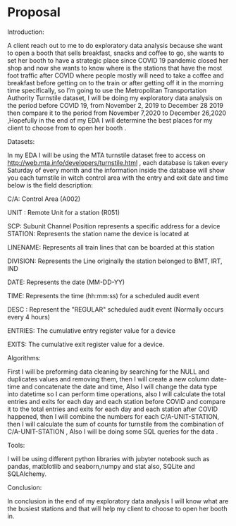 # Proposal

Introduction:

A client reach out to me to do exploratory data analysis because she want to open a booth that sells breakfast, snacks  and coffee to go, she wants to set her booth to have a strategic place since COVID 19 pandemic closed her shop and now she wants to know where is the stations that have the most foot traffic after COVID  where people mostly will need to take a coffee and breakfast before getting on to the train or after getting off it in the morning time specifically, so I’m going to use the Metropolitan Transportation Authority Turnstile dataset, I will be doing my exploratory data analysis on the period before COVID 19, from November 2, 2019 to December 28 2019 then compare it to the period from November 7,2020 to December 26,2020 ,Hopefully in the end of my EDA I will determine the best places for my client to choose from to open her booth .

Datasets:

In my EDA I will be using the MTA turnstile dataset free to access on http://web.mta.info/developers/turnstile.html  , each  database is taken every Saturday of every month and the information inside the database will show you each turnstile in witch control area with the entry and exit date and time below is the field description:

C/A:	Control Area (A002)

UNIT	: Remote Unit for a station (R051)

SCP: Subunit Channel Position represents a specific address for a device STATION: Represents the station name the device is located at

LINENAME: Represents all train lines that can be boarded at this station

DIVISION: Represents the Line originally the station belonged to BMT, IRT, IND

DATE: Represents the date (MM-DD-YY)

TIME: Represents the time (hh:mm:ss) for a scheduled audit event

DESC	: Represent the "REGULAR" scheduled audit event (Normally occurs every 4 hours)

ENTRIES: The cumulative entry register value for a device

EXITS: The cumulative exit register value for a device.

Algorithms:

First I will be preforming data cleaning by searching for the NULL and duplicates values and removing them, then I will create a new column date-time and concatenate the date and time, Also I will change the data type into datetime so I can perform time operations, also I will calculate the total entries and exits for each day and each station before COVID and compare it to the total entries and exits for each day and each station after COVID happened, then I will combine the numbers for each C/A-UNIT-STATION, then I will calculate the sum of counts for turnstile from the combination of C/A-UNIT-STATION , Also I will be doing some SQL queries for the data .

Tools:

I will be using different python libraries with jubyter notebook such as pandas, matblotlib and seaborn,numpy and stat also, SQLite and SQLAlchemy.

Conclusion:

In conclusion in the end of my exploratory data analysis I will know what are the busiest stations and that will help my client to choose to open her booth in. 
